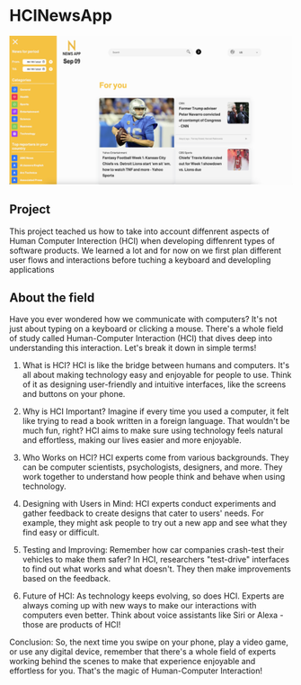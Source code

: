 # HCINewsApp

![HCI](https://github.com/UPocek/HCINewsApp/blob/main/docs/Screenshot%202023-09-09%20at%2012.51.34%20AM.png)

## Project

This project teached us how to take into account diffenrent aspects of Human Computer Interection (HCI) when developing diffenrent types of software products. We learned a lot and for now on we first plan different user flows and interactions before tuching a keyboard and developling applications

## About the field 

Have you ever wondered how we communicate with computers? It's not just about typing on a keyboard or clicking a mouse. There's a whole field of study called Human-Computer Interaction (HCI) that dives deep into understanding this interaction. Let's break it down in simple terms!

1. What is HCI?
HCI is like the bridge between humans and computers. It's all about making technology easy and enjoyable for people to use. Think of it as designing user-friendly and intuitive interfaces, like the screens and buttons on your phone.

2. Why is HCI Important?
Imagine if every time you used a computer, it felt like trying to read a book written in a foreign language. That wouldn't be much fun, right? HCI aims to make sure using technology feels natural and effortless, making our lives easier and more enjoyable.

3. Who Works on HCI?
HCI experts come from various backgrounds. They can be computer scientists, psychologists, designers, and more. They work together to understand how people think and behave when using technology.

4. Designing with Users in Mind:
HCI experts conduct experiments and gather feedback to create designs that cater to users' needs. For example, they might ask people to try out a new app and see what they find easy or difficult.

5. Testing and Improving:
Remember how car companies crash-test their vehicles to make them safer? In HCI, researchers "test-drive" interfaces to find out what works and what doesn't. They then make improvements based on the feedback.

6. Future of HCI:
As technology keeps evolving, so does HCI. Experts are always coming up with new ways to make our interactions with computers even better. Think about voice assistants like Siri or Alexa - those are products of HCI!

Conclusion:
So, the next time you swipe on your phone, play a video game, or use any digital device, remember that there's a whole field of experts working behind the scenes to make that experience enjoyable and effortless for you. That's the magic of Human-Computer Interaction!
